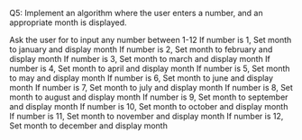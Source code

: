 Q5: Implement an algorithm where the user enters a number, and an appropriate month is displayed.

Ask the user for to input any number between 1-12
If number is 1, Set month to january and display month
If number is 2, Set month to february and display month
If number is 3, Set month to march and display month
If number is 4, Set month to april and display month
If number is 5, Set month to may and display month
If number is 6, Set month to june and display month
If number is 7, Set month to july and display month
If number is 8, Set month to august and display month
If number is 9, Set month to september and display month
If number is 10, Set month to october and display month
If number is 11, Set month to november and display month
If number is 12, Set month to december and display month
